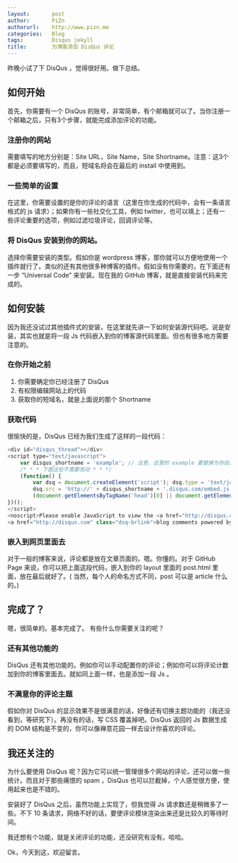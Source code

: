 ```yaml
---
layout:       post
author:       PiZn
authorurl:    http://www.pizn.me
categories:   Blog
tags:         Disqus jekyll
title:        为博客添加 DisQus 评论
---
```


昨晚小试了下 DisQus ，觉得很好用。做下总结。

## 如何开始

首先，你需要有一个 DisQus 的账号，非常简单，有个邮箱就可以了。当你注册一个邮箱之后，只有3个步骤，就能完成添加评论的功能。

### 注册你的网站

需要填写的地方分别是：Site URL，Site Name，Site Shortname。注意：这3个都是必须要填写的，而且，短域名将会在最后的 install 中使用到。

### 一些简单的设置

在这里，你需要设置的是你的评论的语言（这里在你生成的代码中，会有一条语言格式的 js 请求）；如果你有一些社交化工具，例如 twitter，也可以填上；还有一些评论重要的选项，例如过滤垃圾评论，回调评论等。

### 将 DisQus 安装到你的网站。

选择你需要安装的类型。假如你是 wordpress 博客，那你就可以方便地使用一个插件就行了。类似的还有其他很多种博客的插件。假如没有你需要的，在下面还有一步 “Universal Code” 来安装。现在我的 GitHub 博客，就是直接安装代码来完成的。

## 如何安装

因为我还没试过其他插件式的安装，在这里就先讲一下如何安装源代码吧。说是安装，其实也就是将一段 Js 代码嵌入到你的博客源代码里面。但也有很多地方需要注意的。

### 在你开始之前

1. 你需要确定你已经注册了 DisQus
2. 有权限编辑网站上的代码
3. 获取你的短域名，就是上面说的那个 Shortname

### 获取代码

很愉快的是，DisQus 已经为我们生成了这样的一段代码：

~~~javascript
<div id="disqus_thread"></div>
<script type="text/javascript">
	var disqus_shortname = 'example'; // 注意，这里的 example 要替换为你自己的短域名
	/* * * 下面这些不需要改动 * * */
	(function() {
		var dsq = document.createElement('script'); dsq.type = 'text/javascript'; dsq.async = true;
		dsq.src = 'http://' + disqus_shortname + '.disqus.com/embed.js';
		(document.getElementsByTagName('head')[0] || document.getElementsByTagName('body')[0]).appendChild(dsq);
})();
</script>
<noscript>Please enable JavaScript to view the <a href="http://disqus.com/?ref_noscript">comments powered by Disqus.</a></noscript>
<a href="http://disqus.com" class="dsq-brlink">blog comments powered by <span class="logo-disqus">Disqus</span></a>
~~~

### 嵌入到网页里面去

对于一般的博客来说，评论都是放在文章页面的。嗯。你懂的。对于 GitHub Page 来说，你可以把上面这段代码，嵌入到你的 layout 里面的 post.html
里面，放在最后就好了。( 当然，每个人的命名方式不同，post 可以是 article 什么的。)

## 完成了？

嗯，很简单的。基本完成了。
有些什么你需要关注的呢？

### 还有其他功能的

DisQus 还有其他功能的。例如你可以手动配置你的评论；例如你可以将评论计数加到你的博客里面去。就如同上面一样，也是添加一段 Js 。

### 不满意你的评论主题

假如你对 DisQus 的显示效果不是很满意的话，好像还有切换主题功能的（我还没看到，等研究下）。再没有的话，写 CSS 覆盖掉吧。DisQus 返回的 Js 数据生成的 DOM 结构是不变的，你可以像禅意花园一样去设计你喜欢的评论。

## 我还关注的

为什么要使用 DisQus 呢？因为它可以统一管理很多个网站的评论，还可以做一些统计。而且对于那些痛恨的 spam ，DisQus 也可以拦截掉，个人感觉很方便，使用起来也是不错的。

安装好了 DisQus 之后，虽然功能上实现了，但我觉得 Js 请求数还是稍微多了一些。不下 10 条请求，网络不好的话，要使评论模块渲染出来还是比较久的等待时间。

我还想有个功能，就是关闭评论的功能，还没研究有没有。哈哈。

Ok，今天到这，欢迎留言。
